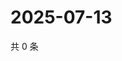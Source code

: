 # 2025-07-13

共 0 条

<!-- BEGIN ZHIHUQUESTIONS -->
<!-- 最后更新时间 Sun Jul 13 2025 02:15:11 GMT+0800 (China Standard Time) -->

<!-- END ZHIHUQUESTIONS -->
